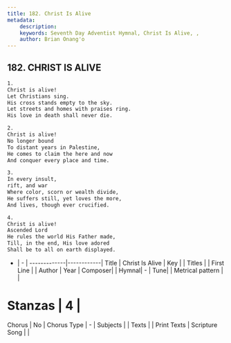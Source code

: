 ```yaml
---
title: 182. Christ Is Alive
metadata:
    description: 
    keywords: Seventh Day Adventist Hymnal, Christ Is Alive, , 
    author: Brian Onang'o
---
```



## 182. CHRIST IS ALIVE

```txt
1.
Christ is alive!
Let Christians sing.
His cross stands empty to the sky.
Let streets and homes with praises ring.
His love in death shall never die.

2.
Christ is alive!
No longer bound
To distant years in Palestine,
He comes to claim the here and now
And conquer every place and time.

3.
In every insult,
rift, and war
Where color, scorn or wealth divide,
He suffers still, yet loves the more,
And lives, though ever crucified.

4.
Christ is alive!
Ascended Lord
He rules the world His Father made,
Till, in the end, His love adored
Shall be to all on earth displayed.
```

- |   -  |
-------------|------------|
Title | Christ Is Alive |
Key |  |
Titles |  |
First Line |  |
Author | 
Year | 
Composer|  |
Hymnal|  - |
Tune|  |
Metrical pattern | |
# Stanzas | 4 |
Chorus | No |
Chorus Type | - |
Subjects |  |
Texts |  |
Print Texts | 
Scripture Song |  |
  

